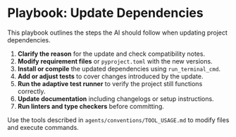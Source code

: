 # Playbook: Update Dependencies

This playbook outlines the steps the AI should follow when updating project dependencies.

1. **Clarify the reason** for the update and check compatibility notes.
2. **Modify requirement files** or `pyproject.toml` with the new versions.
3. **Install or compile** the updated dependencies using `run_terminal_cmd`.
4. **Add or adjust tests** to cover changes introduced by the update.
5. **Run the adaptive test runner** to verify the project still functions correctly.
6. **Update documentation** including changelogs or setup instructions.
7. **Run linters and type checkers** before committing.

Use the tools described in `agents/conventions/TOOL_USAGE.md` to modify files and execute commands.
